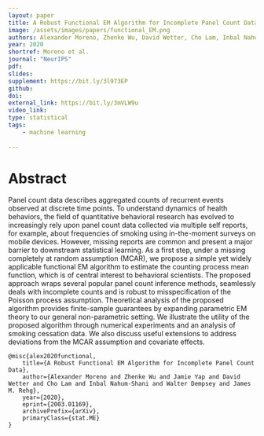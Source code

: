 ```yaml
---
layout: paper
title: A Robust Functional EM Algorithm for Incomplete Panel Count Data
image: /assets/images/papers/functional_EM.png
authors: Alexander Moreno, Zhenke Wu, David Wetter, Cho Lam, Inbal Nahum-Shani, Walter Dempsey, James Rehg
year: 2020
shortref: Moreno et al.
journal: "NeurIPS"
pdf: 
slides: 
supplement: https://bit.ly/3l973EP
github: 
doi: 
external_link: https://bit.ly/3mVLW9u
video_link: 
type: statistical
tags:
    - machine learning
 
---
```


# Abstract

Panel count data describes aggregated counts of recurrent events observed at discrete time points. To understand dynamics of health behaviors, the field of quantitative behavioral research has evolved to increasingly rely upon panel count data collected via multiple self reports, for example, about frequencies of smoking using in-the-moment surveys on mobile devices. However, missing reports are common and present a major barrier to downstream statistical learning. As a first step, under a missing completely at random assumption (MCAR), we propose a simple yet widely applicable functional EM algorithm to estimate the counting process mean function, which is of central interest to behavioral scientists. The proposed approach wraps several popular panel count inference methods, seamlessly deals with incomplete counts and is robust to misspecification of the Poisson process assumption. Theoretical analysis of the proposed algorithm provides finite-sample guarantees by expanding parametric EM theory to our general non-parametric setting. We illustrate the utility of the proposed algorithm through numerical experiments and an analysis of smoking cessation data. We also discuss useful extensions to address deviations from the MCAR assumption and covariate effects.

```
@misc{alex2020functional,
    title={A Robust Functional EM Algorithm for Incomplete Panel Count Data},
    author={Alexander Moreno and Zhenke Wu and Jamie Yap and David Wetter and Cho Lam and Inbal Nahum-Shani and Walter Dempsey and James M. Rehg},
    year={2020},
    eprint={2003.01169},
    archivePrefix={arXiv},
    primaryClass={stat.ME}
}
```
